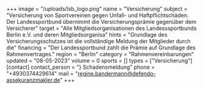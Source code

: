 +++
image = "/uploads/lsb_logo.png"
name = "Versicherung"
subject = "Versicherung von Sportvereinen gegen Unfall- und Haftpflichtschäden. Der Landessportbund übernimmt die Versicherungsprämie gegenüber dem Versicherer"
target = "Alle Mitgliedsorganisationen des Landesssportbunds Berlin e.V. und deren Mitgliedsorganisa"
hints = "Grundlage des Versicherungsschutzes ist die vollständige Meldung der Mitglieder durch die"
financing = "Der Landessportbund zahlt die Prämie auf Grundlage des Rahmenvertrages."
region = "Berlin"
category = "Rahmenvereinbarungen"
updated = "08-05-2023"
volume = 0
sports = []
types = ["Versicherung"]
[contact]
contact_person = "} Schadensmeldung"
phone = "+4930374429614"
mail = "regine.bandermann@defendo-assekuranzmakler.de"
+++